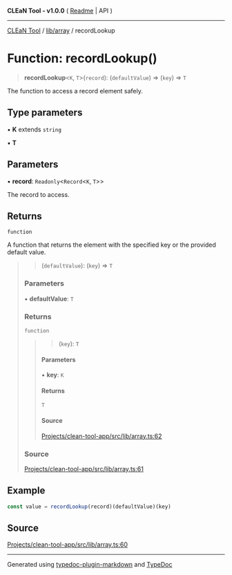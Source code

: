 **CLEaN Tool - v1.0.0** ( [Readme](../../../README.md) \| API )

***

[CLEaN Tool](../../../modules.md) / [lib/array](../README.md) / recordLookup

# Function: recordLookup()

> **recordLookup**\<`K`, `T`\>(`record`): (`defaultValue`) => (`key`) => `T`

The function to access a record element safely.

## Type parameters

▪ **K** extends `string`

▪ **T**

## Parameters

▪ **record**: `Readonly`\<`Record`\<`K`, `T`\>\>

The record to access.

## Returns

`function`

A function that returns the element with the specified key or the provided default value.

> > (`defaultValue`): (`key`) => `T`
>
> ### Parameters
>
> ▪ **defaultValue**: `T`
>
> ### Returns
>
> `function`
>
> > > (`key`): `T`
> >
> > #### Parameters
> >
> > ▪ **key**: `K`
> >
> > #### Returns
> >
> > `T`
> >
> > #### Source
> >
> > [Projects/clean-tool-app/src/lib/array.ts:62](https://github.com/yuckyh/clean-tool-app/)
> >
>
> ### Source
>
> [Projects/clean-tool-app/src/lib/array.ts:61](https://github.com/yuckyh/clean-tool-app/)
>

## Example

```ts
const value = recordLookup(record)(defaultValue)(key)
```

## Source

[Projects/clean-tool-app/src/lib/array.ts:60](https://github.com/yuckyh/clean-tool-app/)

***

Generated using [typedoc-plugin-markdown](https://www.npmjs.com/package/typedoc-plugin-markdown) and [TypeDoc](https://typedoc.org/)

